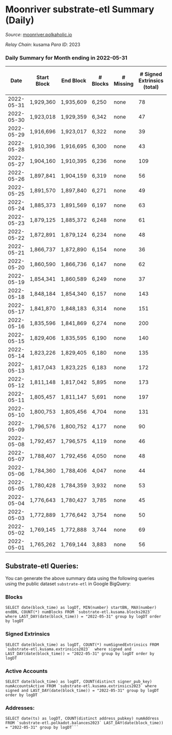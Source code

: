 # Moonriver substrate-etl Summary (Daily)

_Source_: [moonriver.polkaholic.io](https://moonriver.polkaholic.io)

*Relay Chain*: kusama
*Para ID*: 2023



### Daily Summary for Month ending in 2022-05-31


| Date | Start Block | End Block | # Blocks | # Missing | # Signed Extrinsics (total) | # Active Accounts | # Addresses with Balances | # Events | # Transfers | # XCM Transfers In | # XCM Transfers Out |
| ---- | ----------- | --------- | -------- | --------- | --------------------------- | ----------------- | ------------------------- | -------- | ----------- | ------------------ | ------------------- |
| 2022-05-31 | 1,929,360 | 1,935,609 | 6,250 | none  | 78 | 25 | 545,575 | 679,916 | 13,726 ($8,811,440) | 155 ($380,002) | 137 ($398,206) |
| 2022-05-30 | 1,923,018 | 1,929,359 | 6,342 | none  | 47 | 19 | 542,877 | 547,401 | 9,898 ($7,911,751) | 89 ($38,308.83) | 102 ($55,731.49) |
| 2022-05-29 | 1,916,696 | 1,923,017 | 6,322 | none  | 39 | 15 | 542,768 | 501,674 | 9,050 ($8,900,705) | 79 ($70,852.69) | 115 ($122,477) |
| 2022-05-28 | 1,910,396 | 1,916,695 | 6,300 | none  | 43 | 13 | 542,642 | 519,152 | 10,027 ($9,878,304) | 85 ($274,724) | 99 ($231,777) |
| 2022-05-27 | 1,904,160 | 1,910,395 | 6,236 | none  | 109 | 30 | 542,538 | 606,291 | 12,495 ($31,330,669) | 107 ($202,582) | 94 ($155,534) |
| 2022-05-26 | 1,897,841 | 1,904,159 | 6,319 | none  | 56 | 23 | 541,996 | 611,364 | 12,089 ($15,476,833) | 89 ($186,759) | 78 ($310,843) |
| 2022-05-25 | 1,891,570 | 1,897,840 | 6,271 | none  | 49 | 21 | 542,274 | 565,888 | 10,838 ($17,198,239) | 99 ($313,017) | 71 ($841,563) |
| 2022-05-24 | 1,885,373 | 1,891,569 | 6,197 | none  | 63 | 33 | 542,431 | 627,584 | 11,532 ($12,244,783) | 110 ($251,340) | 90 ($170,834) |
| 2022-05-23 | 1,879,125 | 1,885,372 | 6,248 | none  | 61 | 26 | 541,581 | 700,019 | 14,850 ($13,424,126) | 91 ($393,460) | 137 ($330,873) |
| 2022-05-22 | 1,872,891 | 1,879,124 | 6,234 | none  | 48 | 18 | 540,488 | 681,858 | 10,597 ($10,261,706) | 83 ($576,373) | 51 ($114,761) |
| 2022-05-21 | 1,866,737 | 1,872,890 | 6,154 | none  | 36 | 13 | 540,472 | 599,820 | 11,612 ($11,690,660) | 127 ($930,804) | 40 ($80,236.72) |
| 2022-05-20 | 1,860,590 | 1,866,736 | 6,147 | none  | 62 | 24 | 540,201 | 672,629 | 11,801 ($7,638,172) | 88 ($259,201) | 32 ($32,711.72) |
| 2022-05-19 | 1,854,341 | 1,860,589 | 6,249 | none  | 37 | 19 | 539,206 | 655,868 | 12,582 ($22,124,327) | 180 ($759,578) | 122 ($175,773) |
| 2022-05-18 | 1,848,184 | 1,854,340 | 6,157 | none  | 143 | 28 |  | 611,055 | 11,722 ($7,701,496) | 106 ($168,802) | 87 ($130,424) |
| 2022-05-17 | 1,841,870 | 1,848,183 | 6,314 | none  | 151 | 20 |  | 649,809 | 13,878 ($12,287,408) | 195 ($282,214) | 126 ($304,675) |
| 2022-05-16 | 1,835,596 | 1,841,869 | 6,274 | none  | 200 | 36 |  | 771,487 | 21,552 ($29,519,408) | 399 ($2,088,978) | 161 ($546,626) |
| 2022-05-15 | 1,829,406 | 1,835,595 | 6,190 | none  | 140 | 33 |  | 691,979 | 15,478 ($27,823,282) | 211 ($904,314) | 73 ($207,090) |
| 2022-05-14 | 1,823,226 | 1,829,405 | 6,180 | none  | 135 | 26 |  | 627,507 | 13,223 ($8,042,258) | 91 ($259,003) | 59 ($117,586) |
| 2022-05-13 | 1,817,043 | 1,823,225 | 6,183 | none  | 172 | 35 |  | 779,448 | 20,101 ($15,769,716) | 136 ($336,868) | 77 ($170,166) |
| 2022-05-12 | 1,811,148 | 1,817,042 | 5,895 | none  | 173 | 47 |  | 1,034,087 | 24,380 ($37,532,227) | 179 ($372,320) | 122 ($264,817) |
| 2022-05-11 | 1,805,457 | 1,811,147 | 5,691 | none  | 197 | 42 |  | 1,122,452 | 31,042 ($26,962,860) | 129 ($317,647) | 117 ($442,468) |
| 2022-05-10 | 1,800,753 | 1,805,456 | 4,704 | none  | 131 | 36 |  | 845,016 | 23,573 ($21,157,384) | 111 ($276,729) | 70 ($197,124) |
| 2022-05-09 | 1,796,576 | 1,800,752 | 4,177 | none  | 90 | 20 |  | 712,224 | 17,784 ($33,810,948) | 67 ($789,281) | 75 ($269,540) |
| 2022-05-08 | 1,792,457 | 1,796,575 | 4,119 | none  | 46 | 21 |  | 567,409 | 13,231 ($14,204,734) | 65 ($174,496) | 34 ($52,105.08) |
| 2022-05-07 | 1,788,407 | 1,792,456 | 4,050 | none  | 48 | 24 |  | 489,045 | 10,418 ($8,987,216) | 61 ($89,837.49) | 42 ($22,799.73) |
| 2022-05-06 | 1,784,360 | 1,788,406 | 4,047 | none  | 44 | 21 |  | 517,578 | 11,899 ($8,919,052) | 63 ($319,075) | 56 ($125,050) |
| 2022-05-05 | 1,780,428 | 1,784,359 | 3,932 | none  | 53 | 20 |  | 564,301 | 14,548 ($24,327,602) | 76 ($384,675) | 56 ($133,827) |
| 2022-05-04 | 1,776,643 | 1,780,427 | 3,785 | none  | 45 | 26 |  | 564,755 | 14,002 ($19,389,142) | 88 ($89,310.91) | 57 ($71,734.55) |
| 2022-05-03 | 1,772,889 | 1,776,642 | 3,754 | none  | 50 | 24 |  | 471,712 | 10,386 ($6,195,254) | 63 ($95,728.51) | 59 ($113,631) |
| 2022-05-02 | 1,769,145 | 1,772,888 | 3,744 | none  | 69 | 31 |  | 516,905 | 11,511 ($12,891,781) | 62 ($247,191) | 45 ($112,203) |
| 2022-05-01 | 1,765,262 | 1,769,144 | 3,883 | none  | 56 | 21 |  | 559,072 | 12,150 ($18,924,045) | 78 ($163,713) | 51 ($53,294.75) |

## Substrate-etl Queries:
You can generate the above summary data using the following queries using the public dataset `substrate-etl` in Google BigQuery:


### Blocks
```
SELECT date(block_time) as logDT, MIN(number) startBN, MAX(number) endBN, COUNT(*) numBlocks FROM `substrate-etl.kusama.blocks2023`  where LAST_DAY(date(block_time)) = "2022-05-31" group by logDT order by logDT
```


### Signed Extrinsics
```
SELECT date(block_time) as logDT, COUNT(*) numSignedExtrinsics FROM `substrate-etl.kusama.extrinsics2023`  where signed and LAST_DAY(date(block_time)) = "2022-05-31" group by logDT order by logDT
```


### Active Accounts
```
SELECT date(block_time) as logDT, COUNT(distinct signer_pub_key) numAccountsActive FROM `substrate-etl.kusama.extrinsics2023` where signed and LAST_DAY(date(block_time)) = "2022-05-31" group by logDT order by logDT
```


### Addresses:
```
SELECT date(ts) as logDT, COUNT(distinct address_pubkey) numAddress FROM `substrate-etl.polkadot.balances2023` LAST_DAY(date(block_time)) = "2022-05-31" group by logDT```

